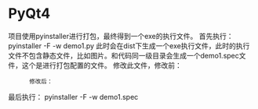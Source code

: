 # PyQt4
项目使用pyinstaller进行打包，最终得到一个exe的执行文件。
首先执行：
    pyinstaller -F -w demo1.py
此时会在dist下生成一个exe执行文件，此时的执行文件不包含静态文件，比如图片。和代码同一级目录会生成一个demo1.spec文件，这个是进行打包配置的文件。
修改此文件，修改前：

          修改后：
最后执行：
    pyinstaller -F -w demo1.spec 
